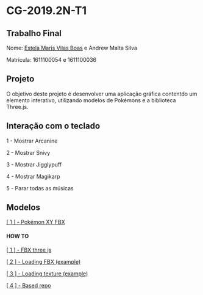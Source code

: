 # CG-2019.2N-T1

## Trabalho Final 

Nome: [Estela Maris Vilas Boas](https://github.com/estelavilasboas) e Andrew Malta Silva


Matrícula: 1611100054 e 1611100036

## Projeto
O objetivo deste projeto é desenvolver uma aplicação gráfica contentdo um elemento interativo, utilizando modelos de Pokémons e a biblioteca Three.js.

## Interação com o teclado
1 - Mostrar Arcanine

2 - Mostrar Snivy

3 - Mostrar Jigglypuff

4 - Mostrar Magikarp

5 - Parar todas as músicas 

## Modelos
[\[ 1 \] - Pokémon XY FBX](https://www.models-resource.com/3ds/pokemonxy/)

#### HOW TO

[\[ 1 \] - FBX three js](https://threejs.org/examples/?q=fbx#webgl_loader_fbx)

[\[ 2 \] - Loading FBX (example)](https://github.com/mrdoob/three.js/blob/master/examples/webgl_loader_fbx.html)

[\[ 3 \] - Loading texture (example)](https://stackoverflow.com/questions/53019373/fbx-loader-in-three-js)

[\[ 4 \] - Based repo](https://github.com/oraphaBorges/CG-2019.2N-T1)
